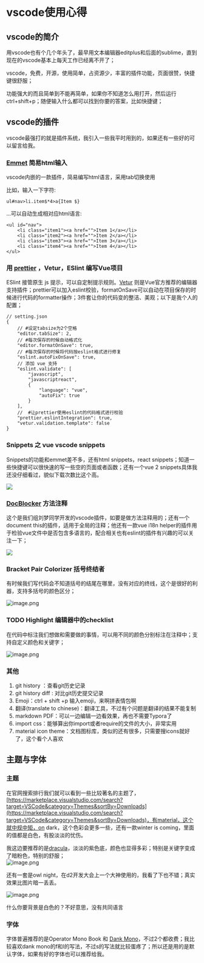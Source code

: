 # vscode使用心得

## vscode的简介

用vscode也有个几个年头了，最早用文本编辑器editplus和后面的sublime，直到现在的vscode基本上每天工作已经离不开了；

vscode，免费，开源，使用简单，占资源少，丰富的插件功能，页面很赞，快捷键很舒服；

功能强大的而且简单到不能再简单，如果你不知道怎么用打开，然后运行ctrl+shift+p；随便输入什么都可以找到你要的答案，比如快捷键；

## vscode的插件

vscode最强打的就是插件系统，我引入一些我平时用到的，如果还有一些好的可以留言给我。

### [Emmet](https://docs.emmet.io/) 简易html输入

vscode内嵌的一款插件，简易编写html语言，采用tab切换使用

比如，输入一下字符:
```
ul#nav>li.item$*4>a{Item $}
```

...可以自动生成相对应html语言:

```
<ul id="nav">
	<li class="item1"><a href="">Item 1</a></li>
	<li class="item2"><a href="">Item 2</a></li>
	<li class="item3"><a href="">Item 3</a></li>
	<li class="item4"><a href="">Item 4</a></li>
</ul>
```

### 用 [prettier](https://prettier.io/) ，Vetur，ESlint 编写Vue项目

ESlint 接管原生 js 提示，可以自定制提示规则。[Vetur](https://cn.vuejs.org/v2/guide/typescript.html#%E7%BC%96%E8%BE%91%E5%99%A8%E6%94%AF%E6%8C%81) 则是Vue官方推荐的编辑器支持插件；prettier可以加入eslint校验，formatOnSave可以自动在项目保存的时候进行代码的formatter操作；3件套让你的代码变的整洁、美观；以下是我个人的配置；

```
// setting.json
{
    // #设定tabsize为2个空格
    "editor.tabSize": 2,
    // #每次保存的时候自动格式化 
    "editor.formatOnSave": true,
    // #每次保存的时候将代码按eslint格式进行修复
    "eslint.autoFixOnSave": true,
    // 添加 vue 支持
    "eslint.validate": [
        "javascript",
        "javascriptreact",
        {
            "language": "vue",
            "autoFix": true
        }
    ],
    //  #让prettier使用eslint的代码格式进行校验 
    "prettier.eslintIntegration": true,
    "vetur.validation.template": false
}
```

### Snippets 之 vue vscode snippets

Snippets的功能和emmet差不多，还有html snippets，react snippets；知道一些快捷键可以很快速的写一些空的页面或者函数；还有一个vue 2 snippets具体我还没仔细看过，貌似下载次数比这个高。

![](https://cdn.nlark.com/yuque/0/2019/gif/127166/1552119580664-b7c49d38-53ec-4dcd-bf39-35eb8f891f50.gif#align=left&display=inline&height=420&originHeight=720&originWidth=1280&size=0&status=done&width=746)


### [DocBlocker](https://github.com/FlyDreame/vscode-docBlocker) 方法注释

这个是我们组刘梦同学开发的vscode插件，如要是做方法注释用的；还有一个document this的插件，适用于全局的注释；他还有一款vue i18n helper的插件用于检验vue文件中是否包含多语言的，配合相关也有eslint的插件有兴趣的可以关注一下；

![](https://cdn.nlark.com/yuque/0/2019/gif/127166/1552117629502-f1e12b80-c8e3-45e8-8bd0-f385786f66b4.gif#align=left&display=inline&height=388&originHeight=475&originWidth=914&size=0&status=done&width=746)

### Bracket Pair Colorizer 括号终结者

有时候我们写代码会不知道括号的结尾在哪里，没有对应的终线，这个是很好的利器，支持多括号的颜色区分；


![image.png](https://cdn.nlark.com/yuque/0/2019/png/127166/1552117888151-55cc8557-eede-49af-9431-8d3a1247487e.png#align=left&display=inline&height=118&name=image.png&originHeight=118&originWidth=579&size=23172&status=done&width=579)

### TODO Highlight 编辑器中的checklist

在代码中标注我们想做和需要做的事情，可以用不同的颜色分别标注在注释中；支持自定义颜色和关键字；



![image.png](https://cdn.nlark.com/yuque/0/2019/png/127166/1552118291798-9169f2a5-d736-4c4d-865a-b6fcb8182d9d.png#align=left&display=inline&height=290&name=image.png&originHeight=290&originWidth=584&size=42955&status=done&width=584)


### 其他

1. git history ：查看git历史记录
1. git history diff : 对比git历史提交记录
1. Emoji：ctrl + shift +p 输入emoji，来啊拼表情包啊
1. 翻译(translate to chinese)：翻译工具，不过有个问题是翻译的结果不能复制
1. markdown PDF：可以一边编辑一边看效果，再也不需要Typora了
1. import css：能够算出你import或者require的文件的大小，非常实用
1. material icon theme：文档图标库，类似的还有很多，只需要搜icons就好了，这个看个人喜欢

## 主题与字体

### 主题 

在官网搜索排行我们就可以看到一些比较著名的主题了，[https://marketplace.visualstudio.com/search?target=VSCode&category=Themes&sortBy=Downloads](https://marketplace.visualstudio.com/search?target=VSCode&category=Themes&sortBy=Downloads)，有material，这个就中规中矩，on dark，这个色彩会更多一些，还有一款winter is coming，里面的值都是白色，有股淡淡的忧伤。

我这边要推荐的是[dracula](https://github.com/dracula/dracula-theme/)，淡淡的紫色底，颜色也显得多彩；特别是关键字变成了暗粉色，特别的舒服；<br />
![image.png](https://cdn.nlark.com/yuque/0/2019/png/127166/1552120220846-98764a57-32d7-4f00-8c97-4974cdf04e9d.png#align=left&display=inline&height=420&name=image.png&originHeight=420&originWidth=647&size=96975&status=done&width=647)

还有一套是owl night，在d2开发大会上一个大神使用的，我看了下也不错；真实效果比图片暗一丢丢。

![image.png](https://cdn.nlark.com/yuque/0/2019/png/127166/1552121271855-9c433649-c432-439d-b215-0a7282b6562c.png#align=left&display=inline&height=468&name=image.png&originHeight=468&originWidth=678&size=240603&status=done&width=678)

什么你要背景是白色的？不好意思，没有共同语言

### 字体

字体普遍推荐的是Operator Mono Book 和 [Dank Mono](https://dank.sh/)，不过2个都收费；我比较喜欢dank mono的f和l的写法，不过s的写法就比较蛋疼了；所以还是用的是默认字体，如果有好的字体也可以推荐给我。